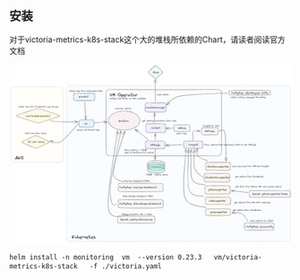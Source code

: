 ## 安装

对于victoria-metrics-k8s-stack这个大的堆栈所依赖的Chart，请读者阅读官方文档

![VM-stack-1](./VM-stack-1.png)

```
helm install -n monitoring  vm  --version 0.23.3   vm/victoria-metrics-k8s-stack   -f ./victoria.yaml
```

